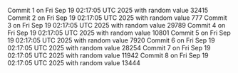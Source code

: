 Commit 1 on Fri Sep 19 02:17:05 UTC 2025 with random value 32415
Commit 2 on Fri Sep 19 02:17:05 UTC 2025 with random value 777
Commit 3 on Fri Sep 19 02:17:05 UTC 2025 with random value 29789
Commit 4 on Fri Sep 19 02:17:05 UTC 2025 with random value 10801
Commit 5 on Fri Sep 19 02:17:05 UTC 2025 with random value 7920
Commit 6 on Fri Sep 19 02:17:05 UTC 2025 with random value 28254
Commit 7 on Fri Sep 19 02:17:05 UTC 2025 with random value 11942
Commit 8 on Fri Sep 19 02:17:05 UTC 2025 with random value 13444
